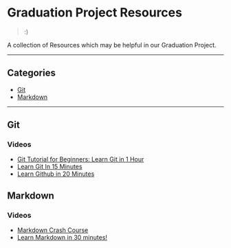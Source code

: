 # Graduation Project Resources

> :)

A collection of Resources which may be helpful in our Graduation Project.

---

## Categories

* [Git](#Git)
* [Markdown](#Markdown)

---

## Git

### Videos

- [Git Tutorial for Beginners: Learn Git in 1 Hour](https://youtu.be/8JJ101D3knE)
- [Learn Git In 15 Minutes](https://youtu.be/USjZcfj8yxE)
- [Learn Github in 20 Minutes](https://youtu.be/nhNq2kIvi9s)

## Markdown

### Videos

- [Markdown Crash Course](https://youtu.be/HUBNt18RFbo)
- [Learn Markdown in 30 minutes!](https://www.youtube.com/watch?v=bTVIMt3XllM)




